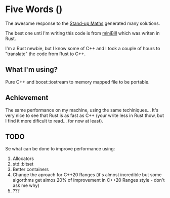 # Five Words ()

The awesome response to the [Stand-up Maths](https://www.youtube.com/watch?v=c33AZBnRHks) generated many solutions.

The best one unti I'm writing this code is from [miniBill](https://github.com/miniBill/parkerrust) which was writen in Rust.

I'm a Rust newbie, but I know some of C++ and I took a couple of hours to "translate" the code from Rust to C++.

## What I'm using?

Pure C++ and boost::iostream to memory mapped file to be portable.

## Achievement

The same performance on my machine, using the same techiniques... It's very nice to see that Rust is as fast as C++ (your write less in Rust thow, but I find it more dificult to read... for now at least).

## TODO

Se what can be done to improve performance using:

1. Allocators
2. std::bitset
3. Better containers
4. Change the aproach for C++20 Ranges (it's almost incredible but some algorthms get almos 20% of improvement in C++20 Ranges style - don't ask me why)
5. ???